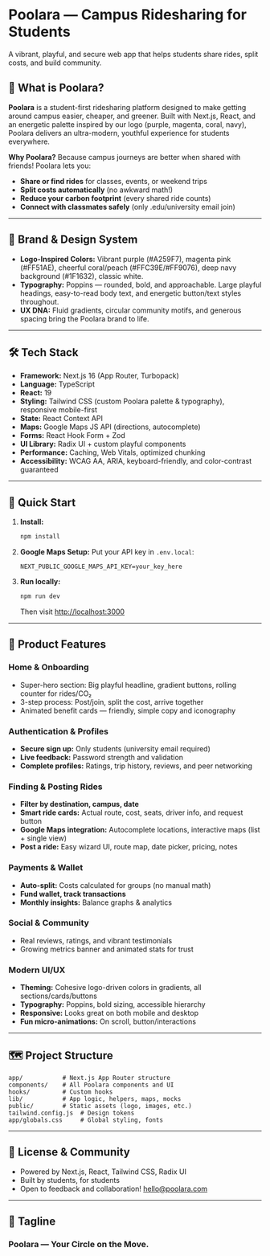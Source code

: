 # Poolara — Campus Ridesharing for Students

A vibrant, playful, and secure web app that helps students share rides, split costs, and build community. 

## 🚗 What is Poolara?
**Poolara** is a student-first ridesharing platform designed to make getting around campus easier, cheaper, and greener. Built with Next.js, React, and an energetic palette inspired by our logo (purple, magenta, coral, navy), Poolara delivers an ultra-modern, youthful experience for students everywhere. 

**Why Poolara?** Because campus journeys are better when shared with friends! Poolara lets you:
- **Share or find rides** for classes, events, or weekend trips
- **Split costs automatically** (no awkward math!)
- **Reduce your carbon footprint** (every shared ride counts)
- **Connect with classmates safely** (only .edu/university email join)

---

## 🌈 Brand & Design System
- **Logo-Inspired Colors:** Vibrant purple (#A259F7), magenta pink (#FF51AE), cheerful coral/peach (#FFC39E/#FF9076), deep navy background (#1F1632), classic white.
- **Typography:** Poppins — rounded, bold, and approachable. Large playful headings, easy-to-read body text, and energetic button/text styles throughout.
- **UX DNA:** Fluid gradients, circular community motifs, and generous spacing bring the Poolara brand to life.

---

## 🛠️ Tech Stack
- **Framework:** Next.js 16 (App Router, Turbopack)
- **Language:** TypeScript
- **React:** 19
- **Styling:** Tailwind CSS (custom Poolara palette & typography), responsive mobile-first
- **State:** React Context API
- **Maps:** Google Maps JS API (directions, autocomplete)
- **Forms:** React Hook Form + Zod
- **UI Library:** Radix UI + custom playful components
- **Performance:** Caching, Web Vitals, optimized chunking
- **Accessibility:** WCAG AA, ARIA, keyboard-friendly, and color-contrast guaranteed

---

## 🚦 Quick Start

1. **Install:**
   ```bash
   npm install
   ```
2. **Google Maps Setup:**
   Put your API key in `.env.local`:
   ```env
   NEXT_PUBLIC_GOOGLE_MAPS_API_KEY=your_key_here
   ```
3. **Run locally:**
   ```bash
   npm run dev
   ```
   Then visit [http://localhost:3000](http://localhost:3000)

---

## 🎨 Product Features 

### Home & Onboarding
- Super-hero section: Big playful headline, gradient buttons, rolling counter for rides/CO₂
- 3-step process: Post/join, split the cost, arrive together
- Animated benefit cards — friendly, simple copy and iconography

### Authentication & Profiles
- **Secure sign up:** Only students (university email required)
- **Live feedback:** Password strength and validation
- **Complete profiles:** Ratings, trip history, reviews, and peer networking

### Finding & Posting Rides
- **Filter by destination, campus, date**
- **Smart ride cards:** Actual route, cost, seats, driver info, and request button
- **Google Maps integration:** Autocomplete locations, interactive maps (list + single view)
- **Post a ride:** Easy wizard UI, route map, date picker, pricing, notes

### Payments & Wallet
- **Auto-split:** Costs calculated for groups (no manual math)
- **Fund wallet, track transactions**
- **Monthly insights:** Balance graphs & analytics

### Social & Community
- Real reviews, ratings, and vibrant testimonials
- Growing metrics banner and animated stats for trust

### Modern UI/UX
- **Theming:** Cohesive logo-driven colors in gradients, all sections/cards/buttons
- **Typography:** Poppins, bold sizing, accessible hierarchy
- **Responsive:** Looks great on both mobile and desktop
- **Fun micro-animations:** On scroll, button/interactions

---

## 🗺️ Project Structure
```
app/           # Next.js App Router structure
components/    # All Poolara components and UI
hooks/         # Custom hooks
lib/           # App logic, helpers, maps, mocks
public/        # Static assets (logo, images, etc.)
tailwind.config.js  # Design tokens
app/globals.css     # Global styling, fonts
```

---

## 📝 License & Community
- Powered by Next.js, React, Tailwind CSS, Radix UI
- Built by students, for students
- Open to feedback and collaboration! [hello@poolara.com](mailto:hello@poolara.com)

---

## 🚀 Tagline
### Poolara — Your Circle on the Move.

